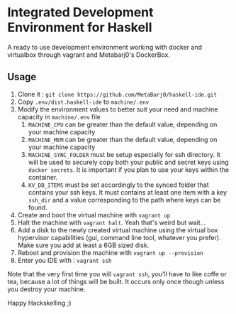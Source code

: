# Integrated Development Environment for Haskell

A ready to use development environment working with docker and virtualbox
through vagrant and Metabarj0's DockerBox.

## Usage

1. Clone it : `git clone https://github.com/MetaBarj0/haskell-ide.git`
2. Copy `.env/dist.haskell-ide` to `machine/.env`
3. Modify the environment values to better suit your need and machine
capacity in `machine/.env` file
    1. `MACHINE_CPU` can be greater than the default value, depending on your
    machine capacity
    2. `MACHINE_MEM` can be greater than the default value, depending on your
    machine capacity
    3. `MACHINE_SYNC_FOLDER` must be setup especially for ssh directory. It
    will be used to securely copy both your public and secret keys using
    `docker secrets`. It is important if you plan to use your keys within the
    container.
    4. `KV_DB_ITEMS` must be set accordingly to the synced folder that
    contains your ssh keys. It must contains at least one item with a key
    `ssh_dir` and a value corresponding to the path where keys can be found.
4. Create and boot the virtual machine with `vagrant up`
5. Halt the machine with `vagrant halt`. Yeah that's weird but wait...
6. Add a disk to the newly created virtual machine using the virtual box
hypervisor capabilities (gui, command line tool, whatever you prefer). Make
sure you add at least a 6GB sized disk.
7. Reboot and provision the machine with `vagrant up --provision`
8. Enter you IDE with : `vagrant ssh`

Note that the very first time you will `vagrant ssh`, you'll have to like
coffe or tea, because a lot of things will be built. It occurs only once
though unless you destroy your machine.

Happy Hackskelling ;)
